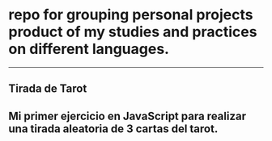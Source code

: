 # repo for grouping personal projects product of my studies and practices on different languages.

---
## Tirada de Tarot
Mi primer ejercicio en JavaScript para realizar una tirada aleatoria de 3 cartas del tarot.
---
